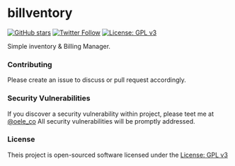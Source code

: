 # billventory

[![GitHub stars](https://img.shields.io/github/stars/badges/shields.svg?style=social&label=Star&style=flat-square)](https://github.com/oele-code/stocktaking)
[![Twitter Follow](https://img.shields.io/twitter/follow/espadrine.svg?style=social&label=Follow&style=flat-square)](https://twitter.com/oele_co)
[![License: GPL v3](https://img.shields.io/badge/License-GPL%20v3-blue.svg)](http://www.gnu.org/licenses/gpl-3.0)

Simple inventory & Billing Manager.

### Contributing

Please create an issue to discuss or pull request accordingly.

### Security Vulnerabilities

If you discover a security vulnerability within project, please teet me at [@oele_co](mail:https://twitter.com/@oelec_co) All security vulnerabilities will be promptly addressed.

### License

Theis project is open-sourced software licensed under the [License: GPL v3](http://www.gnu.org/licenses/gpl-3.0)
